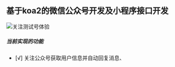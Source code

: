 ## 基于koa2的微信公众号开发及小程序接口开发

![关注测试号体验](https://wx.yinchunyu.com/images/ceshihao.jpg)

##### 当前实现的功能
- [√] 关注公众号获取用户信息并自动回复消息、
